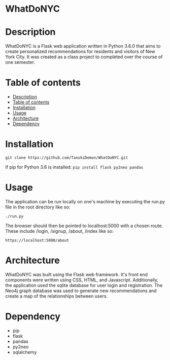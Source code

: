 # WhatDoNYC

Description
===========
WhatDoNYC is a Flask web application written in Python 3.6.0 that aims to create
personalized recommendations for residents and visitors of New York City. It was
created as a class project to completed over the course of one semester.

Table of contents
=================

  * [Description](#description)
  * [Table of contents](#table-of-contents)
  * [Installation](#installation)
  * [Usage](#usage)
  * [Architecture](#architecture)
  * [Dependency](#dependency)

Installation
============
`git clone https://github.com/TanukiDemon/WhatDoNYC.git`

If pip for Python 3.6 is installed:
`pip install flask py2neo pandas`

Usage
=====
The application can be run locally on one's machine by executing the run.py file in the root directory like so:

`./run.py`

The browser should then be pointed to localhost:5000 with a chosen route.
These include /login, /signup, /about, /index like so:

`https://localhost:5000/about`

Architecture
============
WhatDoNYC was built using the Flask web framework. It's front end components
were written using CSS, HTML, and Javascript. Additionally, the application used
the sqlite database for user login and registration. The Neo4j graph database
was used to generate new recommendations and create a map of the relationships
between users.

Dependency
==========
  * pip
  * flask
  * pandas
  * py2neo
  * sqlalchemy
